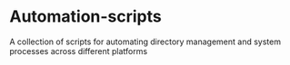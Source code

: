 # Automation-scripts
A collection of scripts for automating directory management and system processes across different platforms

